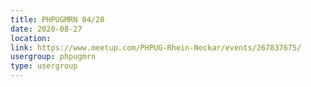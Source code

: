 ```yaml
---
title: PHPUGMRN 04/20
date: 2020-08-27
location: 
link: https://www.meetup.com/PHPUG-Rhein-Neckar/events/267837675/
usergroup: phpugmrn
type: usergroup
---
```

